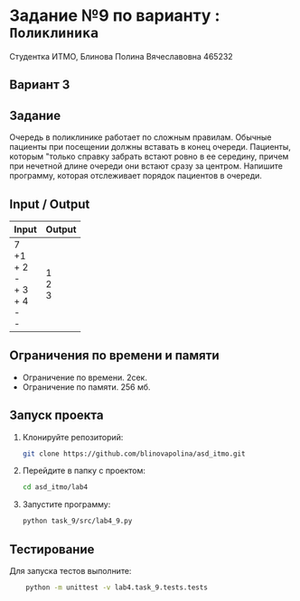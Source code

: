 # Задание №9 по варианту  : `Поликлиника`
Студентка ИТМО,  Блинова Полина Вячеславовна 465232

## Вариант 3

## Задание 
Очередь в поликлинике работает по сложным правилам. Обычные пациенты
при посещении должны вставать в конец очереди. Пациенты, которым "только
справку забрать встают ровно в ее середину, причем при нечетной длине очереди
они встают сразу за центром. Напишите программу, которая отслеживает порядок
пациентов в очереди.
## Input / Output

| Input | Output |
| ----- | ------ |
|7 <br/>+1 <br/> + 2<br/> - <br/> + 3<br/> + 4<br/> -<br/> - | 1<br/>2<br/>3     |


## Ограничения по времени и памяти

- Ограничение по времени. 2сек.
- Ограничение по памяти. 256 мб.


## Запуск проекта
1. Клонируйте репозиторий:
   ```bash
   git clone https://github.com/blinovapolina/asd_itmo.git
   ```
2. Перейдите в папку с проектом:
   ```bash
   cd asd_itmo/lab4
   ```
3. Запустите программу:
   ```bash
   python task_9/src/lab4_9.py
   ```


## Тестирование
Для запуска тестов выполните:
```bash
    python -m unittest -v lab4.task_9.tests.tests
```
